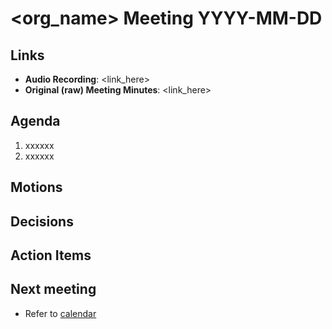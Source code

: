# <org_name> Meeting YYYY-MM-DD

## Links

* **Audio Recording**: <link_here>
* **Original (raw) Meeting Minutes**: <link_here>

## Agenda

1. xxxxxx
2. xxxxxx

## Motions

## Decisions

## Action Items

## Next meeting

* Refer to [calendar]()
